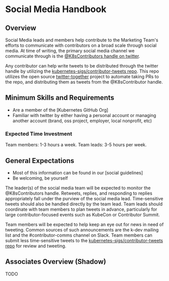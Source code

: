 # Social Media Handbook

## Overview

Social Media leads and members help contribute to the Marketing Team's efforts to communicate with contributors on a broad scale through social media.  At time of writing, the primary social media channel we communicate through is the [@K8sContributors handle on twitter](https://twitter.com/K8sContributors).

Any contributor can help write tweets to be distributed through the twitter handle by utilizing the [kubernetes-sigs/contributor-tweets repo](https://github.com/kubernetes-sigs/contributor-tweets). This repo utilizes the open source [twitter-together](https://github.com/gr2m/twitter-together) project to automate taking PRs to the repo, and distributing them as tweets from the @K8sContributor handle.


## Minimum Skills and Requirements

- Are a member of the [Kubernetes GitHub Org]
- Familiar with twitter by either having a personal account or managing another account (brand, oss project, employer, local nonprofit, etc)

### Expected Time Investment

Team members: 1-3 hours a week.
Team leads: 3-5 hours per week.

## General Expectations

- Most of this information can be found in our [social guidelines]
- Be welcoming, be yourself

The leader(s) of the social media team will be expected to monitor the @K8sContributors handle. Retweets, replies, and responding to replies appropriately fall under the purview of the social media lead. Time-sensitive tweets should also be handled directly by the team lead. Team leads should coordinate with team members to plan tweets in advance, particularly for large contributor-focused events such as KubeCon or Contributor Summit.

Team members will be expected to help keep an eye out for news in need of tweeting. Common sources of such announcements are the k-dev mailing list and the #contributor-comms channel on Slack. Team members can submit less time-sensitive tweets to the [kubernetes-sigs/contributor-tweets repo](https://github.com/kubernetes-sigs/contributor-tweets) for review and tweeting.

## Associates Overview (Shadow)

TODO  
